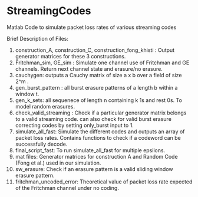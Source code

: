 # StreamingCodes
Matlab Code to simulate packet loss rates of various streaming codes

Brief Description of Files:
1. construction_A, construction_C, construction_fong_khisti : Output generator matrices for these 3 constructions.
2. Fritchman_sim, GE_sim : Simulate one channel use of Fritchman and GE channels. Return next channel state and erasure/no erasure. 
3. cauchygen: outputs a Cauchy matrix of size a x b over a field of size 2^m .
4. gen_burst_pattern : all burst erasure patterns of a length b within a window t.
5. gen_k_sets: all sequenece of length n containing k 1s and rest 0s. To model random erasures.
6. check_valid_streaming : Check if a particular generator matrix belongs to a valid streaming code. can also check for valid burst erasure correcting codes by setting only_burst input to 1.
7. simulate_all_fast: Simulate the different codes and outputs an array of packet loss rates. Contains functions to check if a codeword can be successfully decode. 
8. final_script_fast: To run simulate_all_fast for multiple epsilons. 
9. mat files: Generator matrices for construction A and Random Code (Fong et al.) used in our simulation. 
10. sw_erasure: Check if an erasure pattern is a valid sliding window erasure pattern. 
11. fritchman_uncoded_error: Theoretical value of packet loss rate expected of the Fritchman channel under no coding.

